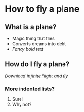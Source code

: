 # How to fly a plane

## What is a plane?

 - Magic thing that flies
 - Converts dreams into debt
 - *Fancy bold text*
 
## How do I fly a plane?
 
 _Download [Infinite Flight](https://infiniteflight.com) and fly_
 
### More indented lists?

 1. Sure!
 2. Why not?
